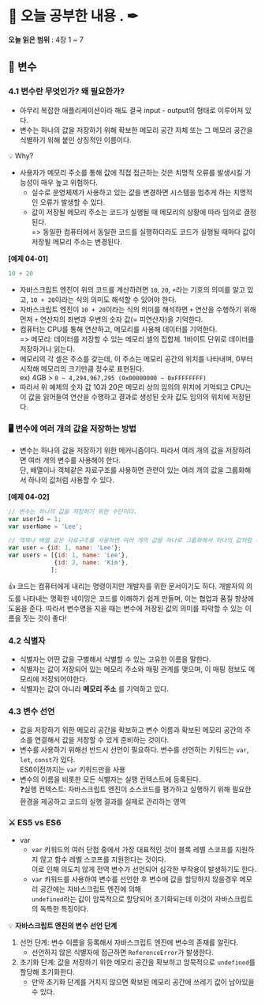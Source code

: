 # 📕 오늘 공부한 내용 . ✒

**오늘 읽은 범위** : 4장 1 ~ 7

## 📑 변수

### 4.1 변수란 무엇인가? 왜 필요한가?

- 아무리 복잡한 애플리케이션이라 해도 결국 input - output의 형태로 이루어져 있다.
- 변수는 하나의 값을 저장하기 위해 확보한 메모리 공간 자체 또는 그 메모리 공간을 식별하기 위해 붙인 상징적인 이름이다.

💡 Why?

- 사용자가 메모리 주소를 통해 값에 직접 접근하는 것은 치명적 오류를 발생시킬 가능성이 매우 높고 위험하다.
  - 실수로 운영체제가 사용하고 있는 값을 변경하면 시스템을 멈추게 하는 치명적인 오류가 발생할 수 있다.
  - 값이 저장될 메모리 주소는 코드가 실행될 때 메모리의 상황에 따라 임의로 결정된다. <br> 
  => 동일한 컴퓨터에서 동일한 코드를 실행하더라도 코드가 실행될 때마다 값이 저장될 메모리 주소는 변경된다.

__[예제 04-01]__ 

```javascript
10 + 20 
```

- 자바스크립트 엔진이 위의 코드를 계산하려면 `10`, `20`, `+`라는 기호의 의미를 알고 있고, `10 + 20`이라는 식의 의미도 해석할 수 있어야 한다.
- 자바스크립트 엔진이 `10 + 20`이라는 식의 의미를 해석하면 `+` 연산을 수행하기 위해 먼저 `+` 연산자의 좌변과 우변의 숫자 값(= 피연산자)을 기억한다.
- 컴퓨터는 CPU를 통해 연산하고, 메모리를 사용해 데이터를 기억한다.<br> => 메모리: 데이터를 저장할 수 있는 메모리 셀의 집합체. 1바이트 단위로 데이터를 저장하거나 읽는다.
- 메모리의 각 셀은 주소를 갖는데, 이 주소는 메모리 공간의 위치를 나타내며, 0부터 시작해 메모리의 크기만큼 정수로 표현된다.<br> ex) 4GB > `0 ~ 4,294,967,295 (0x00000000 ~ 0xFFFFFFFF)`
- 따라서 위 예제의 숫자 값 10과 20은 메모리 상의 임의의 위치에 기억되고 CPU는 이 값을 읽어들여 연산을 수행하고 결과로 생성된 숫자 값도 임의의 위치에 저장된다.

### 🖥️ 변수에 여러 개의 값을 저장하는 방법

- 변수는 하나의 값을 저장하기 위한 메커니즘이다. 따라서 여러 개의 값을 저장하려면 여러 개의 변수를 사용해야 한다. <br>
단, 배열이나 객체같은 자료구조를 사용하면 관련이 있는 여러 개의 값을 그룹화해서 하나의 값처럼 사용할 수 있다.

__[예제 04-02]__

```javascript
// 변수는 하나의 값을 저장하기 위한 수단이다.
var userId = 1;
var userName = 'Lee';

// 객체나 배열 같은 자료구조를 사용하면 여러 개의 값을 하나로 그룹화해서 하나의 값처럼 사용할 수 있다.
var user = {id: 1, name: 'Lee'};
var users = [{id: 1, name: 'Lee'},
             {id: 2, name: 'Kim'},
            ];
```

👍 코드는 컴퓨터에게 내리는 명령이지만 개발자를 위한 문서이기도 하다. 개발자의 의도를 나타내는 명확한 네이밍은 코드를 이해하기 쉽게 만들며,
이는 협업과 품질 향상에 도움을 준다. 따라서 변수명을 지을 때는 변수에 저장된 값의 의미를 파악할 수 있는 이름을 짓는 것이 좋다!


### 4.2 식별자

- 식별자는 어떤 값을 구별해서 식별할 수 있는 고유한 이름을 말한다.
- 식별자는 값이 저장되어 있는 메모리 주소와 매핑 관계를 맺으며, 이 매핑 정보도 메모리에 저장되어야한다.
- 식별자는 값이 아니라 __메모리 주소__ 를 기억하고 있다.

### 4.3 변수 선언

- 값을 저장하기 위한 메모리 공간을 확보하고 변수 이름과 확보된 메모리 공간의 주소를 연결해서 값을 저장할 수 있게 준비하는 것이다.
- 변수를 사용하기 위해선 반드시 선언이 필요하다. 변수를 선언하는 키워드는 `var`, `let`, `const`가 있다.<br> ES6이전까지는 `var` 키워드만을 사용
- 변수의 이름을 비롯한 모든 식별자는 실행 컨텍스트에 등록된다.<br>
  ❓실행 컨텍스트: 자바스크립트 엔진이 소스코드를 평가하고 실행하기 위해 필요한 환경을 제공하고 코드의 실행 결과를 실제로 관리하는 영역

### ⚔️ ES5 vs ES6

- var
  - `var` 키워드의 여러 단점 중에서 가장 대표적인 것이 블록 레벨 스코프를 지원하지 않고 함수 레벨 스코프를 지원한다는 것이다.<br>
    이로 인해 의도치 않게 전역 변수가 선언되어 심각한 부작용이 발생하기도 한다.
  - `var` 키워드를 사용하여 변수를 선언한 후 변수에 값을 할당하지 않을경우 메모리 공간에는 자바스크립트 엔진에 의해<br>
    `undefined`라는 값이 암묵적으로 할당되어 초기화되는데 이것이 자바스크립트의 독특한 특징이다.


💡 __자바스크립트 엔진의 변수 선언 단계__
  
1. 선언 단계: 변수 이름을 등록해서 자바스크립트 엔진에 변수의 존재를 알린다.
   - 선언하지 않은 식별자에 접근하면 `ReferenceError`가 발생한다.
2. 초기화 단계: 값을 저장하기 위한 메모리 공간을 확보하고 암묵적으로 `undefined`를 할당해 초기화한다.
   - 만약 초기화 단계를 거치지 않으면 확보된 메모리 공간에 쓰레기 값이 남아있을 수 있다.



